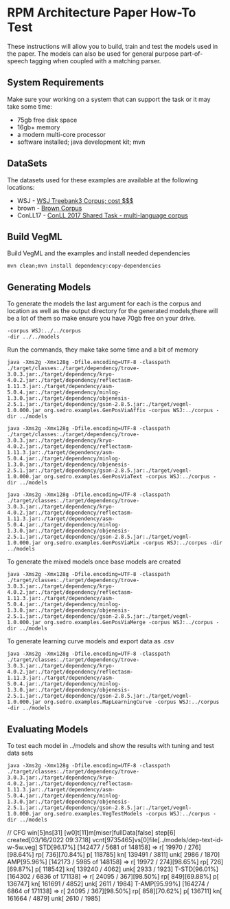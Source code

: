 # RPM Architecture Paper How-To Test
These instructions will allow you to build, train and test the models used in the paper. 
The models can also be used for general purpose part-of-speech tagging when coupled with a matching parser.

## System Requirements
Make sure your working on a system that can support the task or it may take some time:

 - 75gb free disk space
 - 16gb+ memory
 - a modern multi-core processor
 - software installed; java development kit; mvn


## DataSets
The datasets used for these examples are available at the following locations:
 
 - WSJ     - [WSJ Treebank3 Corpus; cost $$$](https://catalog.ldc.upenn.edu/LDC2000T43)
 - brown   - [Brown Corpus](https://www.kaggle.com/nltkdata/brown-corpus)
 - ConLL17 - [ConLL 2017 Shared Task - multi-language corpus](https://lindat.mff.cuni.cz/repository/xmlui/handle/11234/1-1989)
 

## Build VegML
Build VegML and the examples and install needed dependencies

	mvn clean;mvn install dependency:copy-dependencies 

## Generating Models
To generate the models the last argument for each is the corpus and location as well as the output directory for
the generated models;there will be a lot of them so make ensure you have 70gb free on your drive.

	-corpus WSJ:../../corpus
	-dir ../../models

Run the commands, they make take some time and a bit of memory	
	
	java -Xms2g -Xmx128g -Dfile.encoding=UTF-8 -classpath ./target/classes:./target/dependency/trove-3.0.3.jar:./target/dependency/kryo-4.0.2.jar:./target/dependency/reflectasm-1.11.3.jar:./target/dependency/asm-5.0.4.jar:./target/dependency/minlog-1.3.0.jar:./target/dependency/objenesis-2.5.1.jar:./target/dependency/gson-2.8.5.jar:./target/vegml-1.0.000.jar org.sedro.examples.GenPosViaAffix -corpus WSJ:../corpus -dir ../models
	
	java -Xms2g -Xmx128g -Dfile.encoding=UTF-8 -classpath ./target/classes:./target/dependency/trove-3.0.3.jar:./target/dependency/kryo-4.0.2.jar:./target/dependency/reflectasm-1.11.3.jar:./target/dependency/asm-5.0.4.jar:./target/dependency/minlog-1.3.0.jar:./target/dependency/objenesis-2.5.1.jar:./target/dependency/gson-2.8.5.jar:./target/vegml-1.0.000.jar org.sedro.examples.GenPosViaText -corpus WSJ:../corpus -dir ../models
	
	java -Xms2g -Xmx128g -Dfile.encoding=UTF-8 -classpath ./target/classes:./target/dependency/trove-3.0.3.jar:./target/dependency/kryo-4.0.2.jar:./target/dependency/reflectasm-1.11.3.jar:./target/dependency/asm-5.0.4.jar:./target/dependency/minlog-1.3.0.jar:./target/dependency/objenesis-2.5.1.jar:./target/dependency/gson-2.8.5.jar:./target/vegml-1.0.000.jar org.sedro.examples.GenPosViaMix -corpus WSJ:../corpus -dir ../models

	
To generate the mixed models once base models are created
	
	java -Xms2g -Xmx128g -Dfile.encoding=UTF-8 -classpath ./target/classes:./target/dependency/trove-3.0.3.jar:./target/dependency/kryo-4.0.2.jar:./target/dependency/reflectasm-1.11.3.jar:./target/dependency/asm-5.0.4.jar:./target/dependency/minlog-1.3.0.jar:./target/dependency/objenesis-2.5.1.jar:./target/dependency/gson-2.8.5.jar:./target/vegml-1.0.000.jar org.sedro.examples.GenPosViaMerge -corpus WSJ:../corpus -dir ../models


To generate learning curve models and export data as .csv 

	java -Xms2g -Xmx128g -Dfile.encoding=UTF-8 -classpath ./target/classes:./target/dependency/trove-3.0.3.jar:./target/dependency/kryo-4.0.2.jar:./target/dependency/reflectasm-1.11.3.jar:./target/dependency/asm-5.0.4.jar:./target/dependency/minlog-1.3.0.jar:./target/dependency/objenesis-2.5.1.jar:./target/dependency/gson-2.8.5.jar:./target/vegml-1.0.000.jar org.sedro.examples.MapLearningCurve -corpus WSJ:../corpus -dir ../models


## Evaluating Models
	
To test each model in ../models and show the results with tuning and test data sets

	java -Xms2g -Xmx128g -Dfile.encoding=UTF-8 -classpath ./target/classes:./target/dependency/trove-3.0.3.jar:./target/dependency/kryo-4.0.2.jar:./target/dependency/reflectasm-1.11.3.jar:./target/dependency/asm-5.0.4.jar:./target/dependency/minlog-1.3.0.jar:./target/dependency/objenesis-2.5.1.jar:./target/dependency/gson-2.8.5.jar:./target/vegml-1.0.000.jar org.sedro.examples.VegTestModels -corpus WSJ:../corpus -dir ../models

	

// CFG win[5]ns[31] [w0]t[11]m[miser]fullData[false] step[6] created[03/16/2022 09:37.18] vcnt[9735465]vs[0]file[../models/dep-text-id-w-5w.veg]
  STD[96.17%] [142477 /  5681 of 148158]  =>  r[  19970 /  276][98.64%] rp[   736][70.84%] p[ 118785] kn[ 139491 /  3811] unk[  2986 / 1870]
  AMP[95.96%] [142173 /  5985 of 148158]  =>  r[  19972 /  274][98.65%] rp[   726][69.87%] p[ 118542] kn[ 139240 /  4062] unk[  2933 / 1923]
T-STD[96.01%] [164302 /  6836 of 171138]  =>  r[  24095 /  367][98.50%] rp[   849][69.88%] p[ 136747] kn[ 161691 /  4852] unk[  2611 / 1984]
T-AMP[95.99%] [164274 /  6864 of 171138]  =>  r[  24095 /  367][98.50%] rp[   858][70.62%] p[ 136711] kn[ 161664 /  4879] unk[  2610 / 1985]
	

	